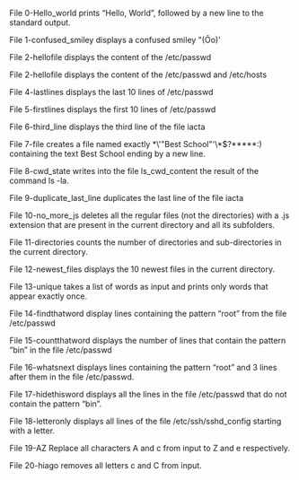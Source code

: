 File 0-Hello_world prints “Hello, World”, followed by a new line to the standard output.

File 1-confused_smiley displays a confused smiley "(Ôo)'

File  2-hellofile displays the content of the /etc/passwd 

File  2-hellofile displays the content of the /etc/passwd and /etc/hosts 

File 4-lastlines displays the last 10 lines of /etc/passwd

File 5-firstlines displays the first 10 lines of /etc/passwd 

File 6-third_line displays the third line of the file iacta

File 7-file creates a file named exactly \*\\'"Best School"\'\\*$\?\*\*\*\*\*:) containing the text Best School ending by a new line.

File 8-cwd_state writes into the file ls_cwd_content the result of the command ls -la.

File 9-duplicate_last_line duplicates the last line of the file iacta

File 10-no_more_js deletes all the regular files (not the directories) with a .js extension that are present in the current directory and all its subfolders.

File 11-directories counts the number of directories and sub-directories in the current directory.

File 12-newest_files displays the 10 newest files in the current directory.

File 13-unique takes a list of words as input and prints only words that appear exactly once.

File 14-findthatword display lines containing the pattern “root” from the file /etc/passwd

File 15-countthatword displays the number of lines that contain the pattern “bin” in the file /etc/passwd

File 16-whatsnext displays lines containing the pattern “root” and 3 lines after them in the file /etc/passwd.

File 17-hidethisword displays all the lines in the file /etc/passwd that do not contain the pattern “bin”.

File 18-letteronly displays all lines of the file /etc/ssh/sshd_config starting with a letter.

File 19-AZ Replace all characters A and c from input to Z and e respectively.

File 20-hiago removes all letters c and C from input.
